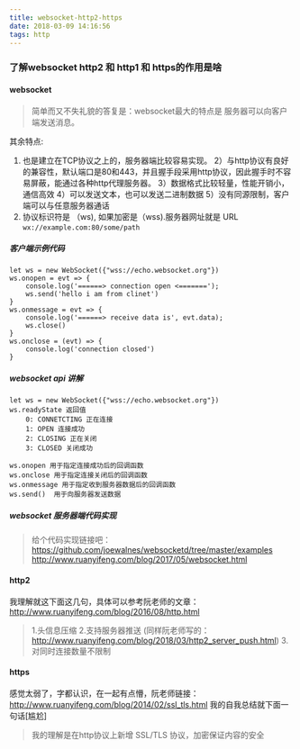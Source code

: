 ```yaml
---
title: websocket-http2-https
date: 2018-03-09 14:16:56
tags: http
---
```

### 了解websocket http2 和 http1 和 https的作用是啥
#### websocket
> 简单而又不失礼貌的答复是：websocket最大的特点是 服务器可以向客户端发送消息。

其余特点:
 1) 也是建立在TCP协议之上的，服务器端比较容易实现。
 2）与http协议有良好的兼容性，默认端口是80和443，并且握手段采用http协议，因此握手时不容易屏蔽，能通过各种http代理服务器。
 3）数据格式比较轻量，性能开销小，通信高效
 4）可以发送文本，也可以发送二进制数据
 5）没有同源限制，客户端可以与任意服务器通话
 6) 协议标识符是 （ws), 如果加密是（wss).服务器网址就是 URL
`wx://example.com:80/some/path`
##### 客户端示例代码
```
let ws = new WebSocket({"wss://echo.websocket.org"})
ws.onopen = evt => {
    console.log('======> connection open <=======');
    ws.send('hello i am from clinet')
}
ws.onmessage = evt => {
    console.log('======> receive data is', evt.data);
    ws.close()
}
ws.onclose = (evt) => {
    console.log('connection closed')
}
```

##### websocket api 讲解
```
let ws = new WebSocket({"wss://echo.websocket.org"})
ws.readyState 返回值
    0: CONNETCTING 正在连接
    1: OPEN 连接成功
    2: CLOSING 正在关闭
    3: CLOSED 关闭成功

ws.onopen 用于指定连接成功后的回调函数
ws.onclose 用于指定连接关闭后的回调函数
ws.onmessage 用于指定收到服务器数据后的回调函数
ws.send()  用于向服务器发送数据

```
##### websocket 服务器端代码实现
> 给个代码实现链接吧： https://github.com/joewalnes/websocketd/tree/master/examples
  http://www.ruanyifeng.com/blog/2017/05/websocket.html

#### http2
我理解就这下面这几句，具体可以参考阮老师的文章：http://www.ruanyifeng.com/blog/2016/08/http.html
> 1.头信息压缩
  2.支持服务器推送 (同样阮老师写的：http://www.ruanyifeng.com/blog/2018/03/http2_server_push.html)
  3.对同时连接数量不限制

#### https
感觉太弱了，字都认识，在一起有点懵，阮老师链接： http://www.ruanyifeng.com/blog/2014/02/ssl_tls.html
我的自我总结就下面一句话[尴尬]
> 我的理解是在http协议上新增 SSL/TLS 协议，加密保证内容的安全


